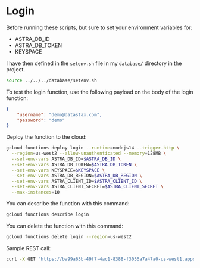 # Login

Before running these scripts, but sure to set your environment variables for:

- ASTRA_DB_ID
- ASTRA_DB_TOKEN
- KEYSPACE

I have then defined in the ```setenv.sh``` file in my ```database/``` directory in the project.

```sh
source ../../../database/setenv.sh
```

To test the login function, use the following payload on the body of the login function:

```json
{
    "username": "demo@datastax.com",
    "password": "demo"
}
```

Deploy the function to the cloud:

```sh
gcloud functions deploy login --runtime=nodejs14 --trigger-http \
  --region=us-west2 --allow-unauthenticated --memory=128MB \
  --set-env-vars ASTRA_DB_ID=$ASTRA_DB_ID \
  --set-env-vars ASTRA_DB_TOKEN=$ASTRA_DB_TOKEN \
  --set-env-vars KEYSPACE=$KEYSPACE \
  --set-env-vars ASTRA_DB_REGION=$ASTRA_DB_REGION \
  --set-env-vars ASTRA_CLIENT_ID=$ASTRA_CLIENT_ID \
  --set-env-vars ASTRA_CLIENT_SECRET=$ASTRA_CLIENT_SECRET \
  --max-instances=10
```

You can describe the function with this command:

```sh
gcloud functions describe login
```

You can delete the function with this command:

```sh
gcloud functions delete login --region=us-west2
```

Sample REST call:

```sh
curl -X GET "https://ba99a63b-49f7-4ac1-8388-f3056a7a47a0-us-west1.apps.astra.datastax.com/api/rest/v2/keyspaces/callcenter/users/demo%40datastax.com/2a97516c354b68848cdbd8f54a226a0a55b21ed138e207ad6c5cbb9c00aa5aea?fields=username%2Cpassword%2Cuserid" -H  "accept: application/json" -H  "X-Cassandra-Token: AstraCS:WoYWnQGbzyQHooswjuyZRnoY:7be142be2764c8758ec9f37322a48cbd83ec99ff7a3740baf60e83b7160a6685"
```
